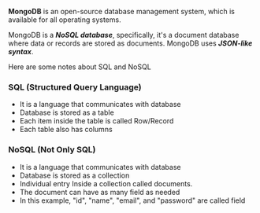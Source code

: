 <!--title={Introduction to Mongodb}-->

**MongoDB** is an open-source database management system, which is available for all operating systems.

MongoDB is a ***NoSQL database***, specifically, it's a document database where data or records are stored as documents. MongoDB uses ***JSON-like syntax***. 

Here are some notes about SQL and NoSQL

### SQL (Structured Query Language)

- It is a language that communicates with database
- Database is stored as a table
- Each item inside the table is called Row/Record
- Each table also has columns



### NoSQL (Not Only SQL)

- It is a language that communicates with database
- Database is stored as a collection
- Individual entry Inside a collection called documents.
- The document can have as many field as needed
- In this example, "id", "name", "email", and "password" are called field
